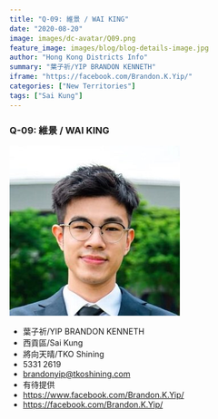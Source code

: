 ```yaml
---
title: "Q-09: 維景 / WAI KING"
date: "2020-08-20"
image: images/dc-avatar/Q09.png
feature_image: images/blog/blog-details-image.jpg
author: "Hong Kong Districts Info"
summary: "葉子祈/YIP BRANDON KENNETH"
iframe: "https://facebook.com/Brandon.K.Yip/"
categories: ["New Territories"]
tags: ["Sai Kung"]
---
```


### Q-09: 維景 / WAI KING  
![](/images/dc-avatar/Q09.png)  

 - 葉子祈/YIP BRANDON KENNETH  
 - 西貢區/Sai Kung  
 - 將向天晴/TKO Shining  
 - 5331 2619  
 - brandonyip@tkoshining.com  
 - 有待提供  
 - https://www.facebook.com/Brandon.K.Yip/  
 - https://facebook.com/Brandon.K.Yip/

